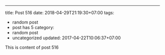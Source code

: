 ---
title: Post 516
date: 2018-04-29T21:19:30+07:00
tags:
  - random post
  - post has 5
category:
  - random post
  - uncategorized
updated: 2017-04-22T10:06:37+07:00

This is content of post 516